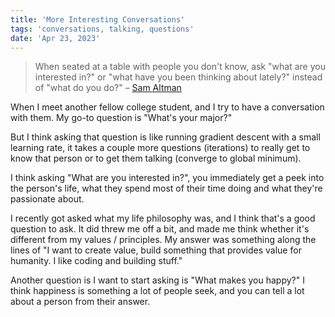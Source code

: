 ```yaml
---
title: 'More Interesting Conversations'
tags: 'conversations, talking, questions'
date: 'Apr 23, 2023'
---
```


> When seated at a table with people you don't know, ask "what are you interested in?" or "what have you been thinking about lately?" instead of "what do you do?" – [Sam Altman](https://blog.samaltman.com/more-interesting-dinner-conversations)

When I meet another fellow college student, and I try to have a conversation with them. My go-to question is "What's your major?"

But I think asking that question is like running gradient descent with a small learning rate, it takes a couple more questions (iterations) to really get to know that person or to get them talking (converge to global minimum).

I think asking "What are you interested in?", you immediately get a peek into the person's life, what they spend most of their time doing and what they're passionate about.

I recently got asked what my life philosophy was, and I think that's a good question to ask. It did threw me off a bit, and made me think whether it's different from my values / principles. My answer was something along the lines of "I want to create value, build something that provides value for humanity. I like coding and building stuff."

Another question is I want to start asking is "What makes you happy?" I think happiness is something a lot of people seek, and you can tell a lot about a person from their answer.
